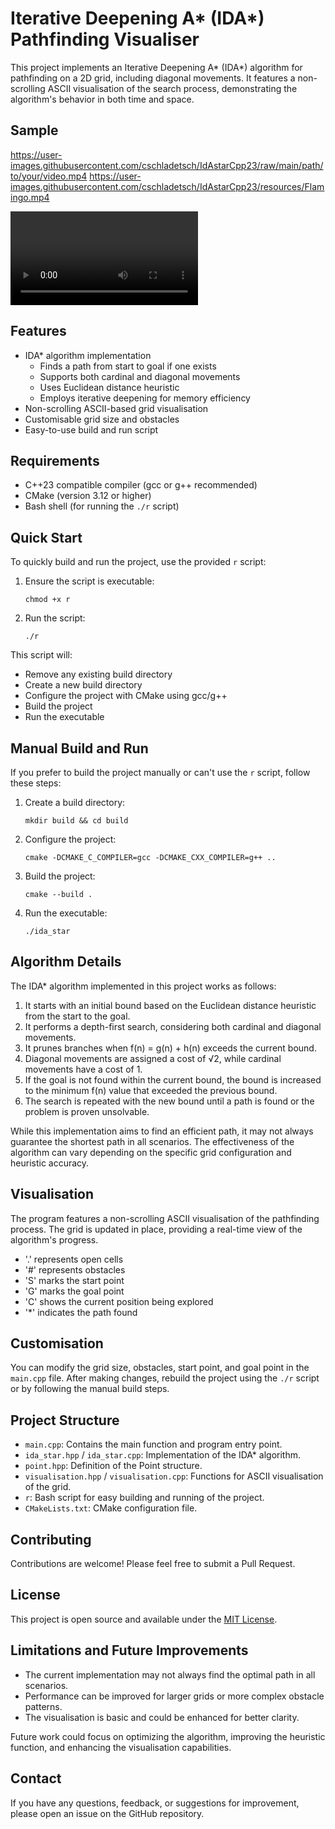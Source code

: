 # Iterative Deepening A* (IDA*) Pathfinding Visualiser

This project implements an Iterative Deepening A* (IDA*) algorithm for pathfinding on a 2D grid, including diagonal movements. It features a non-scrolling ASCII visualisation of the search process, demonstrating the algorithm's behavior in both time and space.

## Sample

https://user-images.githubusercontent.com/cschladetsch/IdAstarCpp23/raw/main/path/to/your/video.mp4
https://user-images.githubusercontent.com/cschladetsch/IdAstarCpp23/resources/Flamingo.mp4

![anim](resources/Flamingo.mp4)

## Features

- IDA* algorithm implementation
  - Finds a path from start to goal if one exists
  - Supports both cardinal and diagonal movements
  - Uses Euclidean distance heuristic
  - Employs iterative deepening for memory efficiency
- Non-scrolling ASCII-based grid visualisation
- Customisable grid size and obstacles
- Easy-to-use build and run script

## Requirements

- C++23 compatible compiler (gcc or g++ recommended)
- CMake (version 3.12 or higher)
- Bash shell (for running the `./r` script)

## Quick Start

To quickly build and run the project, use the provided `r` script:

1. Ensure the script is executable:
   ```
   chmod +x r
   ```

2. Run the script:
   ```
   ./r
   ```

This script will:
- Remove any existing build directory
- Create a new build directory
- Configure the project with CMake using gcc/g++
- Build the project
- Run the executable

## Manual Build and Run

If you prefer to build the project manually or can't use the `r` script, follow these steps:

1. Create a build directory:
   ```
   mkdir build && cd build
   ```

2. Configure the project:
   ```
   cmake -DCMAKE_C_COMPILER=gcc -DCMAKE_CXX_COMPILER=g++ ..
   ```

3. Build the project:
   ```
   cmake --build .
   ```

4. Run the executable:
   ```
   ./ida_star
   ```

## Algorithm Details

The IDA* algorithm implemented in this project works as follows:

1. It starts with an initial bound based on the Euclidean distance heuristic from the start to the goal.
2. It performs a depth-first search, considering both cardinal and diagonal movements.
3. It prunes branches when f(n) = g(n) + h(n) exceeds the current bound.
4. Diagonal movements are assigned a cost of √2, while cardinal movements have a cost of 1.
5. If the goal is not found within the current bound, the bound is increased to the minimum f(n) value that exceeded the previous bound.
6. The search is repeated with the new bound until a path is found or the problem is proven unsolvable.

While this implementation aims to find an efficient path, it may not always guarantee the shortest path in all scenarios. The effectiveness of the algorithm can vary depending on the specific grid configuration and heuristic accuracy.

## Visualisation

The program features a non-scrolling ASCII visualisation of the pathfinding process. The grid is updated in place, providing a real-time view of the algorithm's progress.

- '.' represents open cells
- '#' represents obstacles
- 'S' marks the start point
- 'G' marks the goal point
- 'C' shows the current position being explored
- '*' indicates the path found

## Customisation

You can modify the grid size, obstacles, start point, and goal point in the `main.cpp` file. After making changes, rebuild the project using the `./r` script or by following the manual build steps.

## Project Structure

- `main.cpp`: Contains the main function and program entry point.
- `ida_star.hpp` / `ida_star.cpp`: Implementation of the IDA* algorithm.
- `point.hpp`: Definition of the Point structure.
- `visualisation.hpp` / `visualisation.cpp`: Functions for ASCII visualisation of the grid.
- `r`: Bash script for easy building and running of the project.
- `CMakeLists.txt`: CMake configuration file.

## Contributing

Contributions are welcome! Please feel free to submit a Pull Request.

## License

This project is open source and available under the [MIT License](LICENSE).

## Limitations and Future Improvements

- The current implementation may not always find the optimal path in all scenarios.
- Performance can be improved for larger grids or more complex obstacle patterns.
- The visualisation is basic and could be enhanced for better clarity.

Future work could focus on optimizing the algorithm, improving the heuristic function, and enhancing the visualisation capabilities.

## Contact

If you have any questions, feedback, or suggestions for improvement, please open an issue on the GitHub repository.
